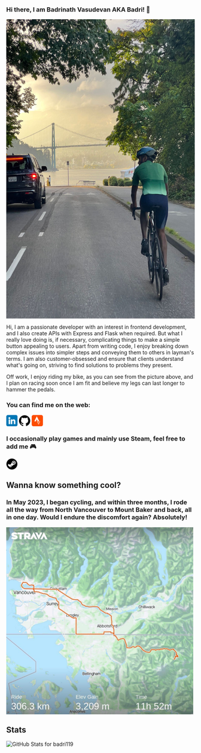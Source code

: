 ### Hi there, I am Badrinath Vasudevan AKA Badri! :wave:

<!--
**badri119/badri119** is a ✨ _special_ ✨ repository because its `README.md` (this file) appears on your GitHub profile.

Here are some ideas to get you started:

- 🔭 I’m currently working on ...
- 🌱 I’m currently learning ...
- 👯 I’m looking to collaborate on ...
- 🤔 I’m looking for help with ...
- 💬 Ask me about ...
- 📫 How to reach me: ...
- 😄 Pronouns: ...
- ⚡ Fun fact: ...
-->

<img align="center" src="https://github.com/badri119/badri119/blob/Master/images/bike.JPG" alt="" height="800" width="800" />

Hi, I am a passionate developer with an interest in frontend development, and I also create APIs with Express and Flask when required. But what I really love doing is, if necessary, complicating things to make a simple button appealing to users. Apart from writing code, I enjoy breaking down complex issues into simpler steps and conveying them to others in layman's terms. I am also customer-obsessed and ensure that clients understand what's going on, striving to find solutions to problems they present.

Off work, I enjoy riding my bike, as you can see from the picture above, and I plan on racing soon once I am fit and believe my legs can last longer to hammer the pedals.

### You can find me on the web:

<p align="left">
<a href="https://www.linkedin.com/in/badrinath-vasudevan/" target="blank"><img align="center" src="https://github.com/badri119/badri119/blob/Master/images/linkedin.png" alt="" height="30" /></a>
<a href="https://github.com/badri119" target="blank"><img align="center" src="https://github.com/badri119/badri119/blob/Master/images/github.png" alt="" height="30" /></a>
<a href="https://www.strava.com/athletes/27323240" target="blank"><img align="center" src="https://github.com/badri119/badri119/blob/Master/images/strava.png" alt="" height="30" /></a>
</p>

### I occasionally play games and mainly use Steam, feel free to add me 🎮

<a href="https://steamcommunity.com/id/Foodoodle" target="blank"><img align="center" src="https://github.com/badri119/badri119/blob/Master/images/steam.png" alt="" height="30" /></a>

## Wanna know something cool?

### In May 2023, I began cycling, and within three months, I rode all the way from North Vancouver to Mount Baker and back, all in one day. Would I endure the discomfort again? Absolutely!

<img align="center" src="https://github.com/badri119/badri119/blob/Master/images/Ride.jpeg" alt="" height=500 width="500"> </img>

## Stats

<img src="https://github-readme-stats.vercel.app/api?username=badri119&show_icons=true&include_all_commits=true&count_private=true&theme=jolly&layout=compact" alt="GitHub Stats for badri119" width="600">
